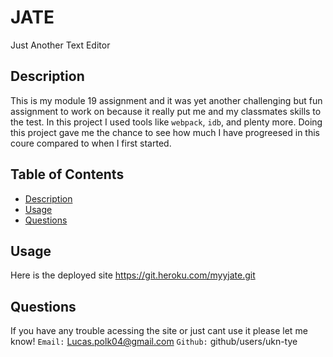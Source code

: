 # JATE
Just Another Text Editor
  
  
## Description
This is my module 19 assignment and it was yet another challenging but fun assignment to work on because it really put me and my classmates skills to the test. In this project I used tools like `webpack`, `idb`, and plenty more. Doing this project gave me the chance to see how much I have progreesed in this coure compared to when I first started. 

## Table of Contents
* [Description](#description)
* [Usage](#usage)
* [Questions](#questions)
  
  
## Usage
  Here is the deployed site https://git.heroku.com/myyjate.git


  
## Questions
If you have any trouble acessing the site or just cant use it please let me know!
`Email:` Lucas.polk04@gmail.com
`Github:` github/users/ukn-tye
